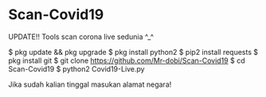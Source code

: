 # Scan-Covid19
UPDATE!! Tools scan corona live sedunia ^_^


$ pkg update && pkg upgrade
$ pkg install python2
$ pip2 install requests
$ pkg install git
$ git clone https://github.com/Mr-dobi/Scan-Covid19
$ cd Scan-Covid19
$ python2 Covid19-Live.py

Jika sudah kalian tinggal masukan alamat negara!
